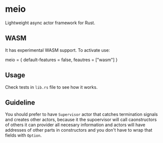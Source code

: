 # meio

Lightweight async actor framework for Rust.

## WASM

It has experimental WASM support. To activate use:

meio = { default-features = false, feautres = ["wasm"] }

## Usage

Check tests in `lib.rs` file to see how it works.

## Guideline

You should prefer to have `Supervisor` actor that catches termination signals and
creates other actors, because it the supoervisor will call caonstructors of others
it can provider all necesary information and actors will have addresses of other parts
in constructors and you don't have to wrap that fields with `Option`.
